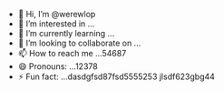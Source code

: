 - 👋 Hi, I’m @werewlop
- 👀 I’m interested in ...
- 🌱 I’m currently learning ...
- 💞️ I’m looking to collaborate on ...
- 📫 How to reach me ...54687
- 😄 Pronouns: ...12378
- ⚡ Fun fact: ...dasdgfsd87fsd5555253
jlsdf623gbg44
<!---
werewlop/werewlop is a ✨ special ✨ repository because its `README.md` (thadsdis file) appears on your GitHub profile.sf
You can click the Preview link to take a look at your ch456nges.
--->
